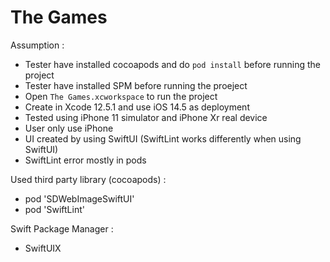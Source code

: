 # The Games

Assumption :
* Tester have installed cocoapods and do ```pod install``` before running the project
* Tester have installed SPM before running the proeject
* Open ```The Games.xcworkspace``` to run the project
* Create in Xcode 12.5.1 and use iOS 14.5 as deployment
* Tested using iPhone 11 simulator and iPhone Xr real device
* User only use iPhone
* UI created by using SwiftUI (SwiftLint works differently when using SwiftUI)
* SwiftLint error mostly in pods


Used third party library (cocoapods) :
* pod 'SDWebImageSwiftUI'
* pod 'SwiftLint'

Swift Package Manager : 
* SwiftUIX
